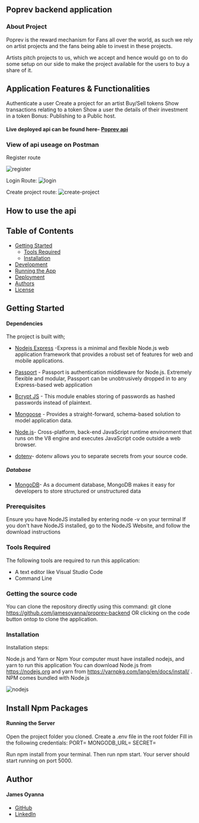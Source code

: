 ## Poprev backend application

### About Project
Poprev is the reward mechanism for Fans all over the world, as such  we rely on artist projects and the fans being able to invest in these projects.

Artists pitch projects to us, which we accept and hence would go on to do some setup on our side to make the project available for the users to buy a share of it.

## Application Features & Functionalities
Authenticate a user
Create a project for an artist
Buy/Sell tokens
Show transactions relating to a token
Show a user the details of their investment in a token
Bonus: Publishing to a Public host.

#### Live deployed api can be found here- [Poprev api](https://poprev-backend.herokuapp.com/)



### View of api useage on Postman

Register route

![register](https://user-images.githubusercontent.com/26815113/191319397-9a2a154f-750b-4a9a-9dcd-491b02c0ada2.PNG)


Login Route:
![login](https://user-images.githubusercontent.com/26815113/191319726-e38d001c-21d4-45f8-8e44-f6b67db6c82d.PNG)


Create project route: 
![create-project](https://user-images.githubusercontent.com/26815113/191320009-6f5b206f-3c48-4fbd-95ff-638e5f96cf86.PNG)


## How to use the api

## Table of Contents
- [Getting Started](#getting-started)
	- [Tools Required](#tools-required)
	- [Installation](#installation)
- [Development](#development)
- [Running the App](#running-the-app)
- [Deployment](#deployment)
- [Authors](#author)
- [License](#license)

## Getting Started

#### Dependencies
The project is built with;
* [Nodejs Express](https://expressjs.com/) -Express is a minimal and flexible Node.js web application framework that provides a robust set of features for web and mobile applications.

* [Passport](https://www.passportjs.org/) - Passport is authentication middleware for Node.js. Extremely flexible and modular, Passport can be unobtrusively dropped in to any Express-based web application

* [Bcrypt JS](https://www.npmjs.com/package/bcrypt) - This module enables storing of passwords as hashed passwords instead of plaintext.
* [Mongoose](https://mongoosejs.com) - Provides a straight-forward, schema-based solution to model application data.
* [Node.js](https://nodejs.org/en)- Cross-platform, back-end JavaScript runtime environment that runs on the V8 engine and executes JavaScript code outside a web browser.

* [dotenv](https://www.npmjs.com/package/dotenv)- dotenv allows you to separate secrets from your source code.

##### Database
* [MongoDB](https://www.mongodb.com)- As a document database, MongoDB makes it easy for developers to store structured or unstructured data

 
### Prerequisites
Ensure you have NodeJS installed by entering node -v on your terminal If you don't have NodeJS installed, go to the NodeJS Website, and follow the download instructions


### Tools Required
The following tools are required to run this application:

* A text editor like Visual Studio Code
* Command Line

### Getting the source code
You can clone the repository directly using this command:
git clone https://github.com/jamesoyanna/proprev-backend
OR clicking on the code button ontop to clone the application.

### Installation
Installation steps:

Node.js and Yarn or Npm
Your computer must have installed nodejs, and yarn to run this application You can download Node.js from https://nodejs.org and yarn from https://yarnpkg.com/lang/en/docs/install/ . NPM comes bundled with Node.js

![nodejs](https://user-images.githubusercontent.com/26815113/132867561-bf2ec1a2-cd63-461f-95dd-e95c1c6676c7.PNG)

## Install Npm Packages

#### Running the Server
Open the project folder you cloned. 
Create a .env file in the root folder
Fill in the following credentials:
PORT=
MONGODB_URL=
SECRET=

Run npm install from your terminal.
Then run npm start. 
Your server should start running on port 5000.

## Author

#### James Oyanna
* [GitHub](https://github.com/jamesoyanna)
* [LinkedIn](https://www.linkedin.com/in/jamesoyanna)


